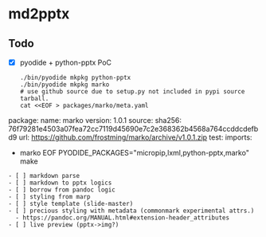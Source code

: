 # md2pptx

## Todo
- [x] pyodide + python-pptx PoC
  ```
  ./bin/pyodide mkpkg python-pptx
  ./bin/pyodide mkpkg marko
  # use github source due to setup.py not included in pypi source tarball.
  cat <<EOF > packages/marko/meta.yaml
package:
  name: marko
  version: 1.0.1
source:
  sha256: 76f79281e4503a07fea72cc7119d45690e7c2e368362b4568a764ccddcdefbd9
  url: https://github.com/frostming/marko/archive/v1.0.1.zip
test:
  imports:
  - marko
EOF
  PYODIDE_PACKAGES="micropip,lxml,python-pptx,marko" make
  ```
- [ ] markdown parse
- [ ] markdown to pptx logics
  - [ ] borrow from pandoc logic
- [ ] styling from marp
  - [ ] style template (slide-master)
  - [ ] precious styling with metadata (commonmark experimental attrs.)
    - https://pandoc.org/MANUAL.html#extension-header_attributes
- [ ] live preview (pptx->img?)
